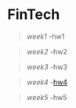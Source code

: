 # FinTech
>*week1*
 >  -hw1  

>*week2*
 >  -hw2  

>*week3*
 >  -hw3 

>*week4*
 >  -[hw4](https://youtu.be/f_6rhW0Ycx0) 
  
>*week5*
 > -hw5
  
